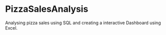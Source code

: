 # PizzaSalesAnalysis
Analysing pizza sales using SQL and creating a interactive Dashboard using Excel.
